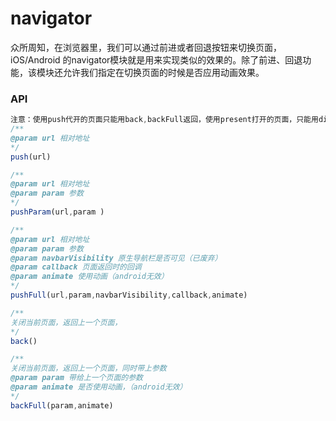 # navigator

众所周知，在浏览器里，我们可以通过前进或者回退按钮来切换页面，iOS/Android 的navigator模块就是用来实现类似的效果的。除了前进、回退功能，该模块还允许我们指定在切换页面的时候是否应用动画效果。

### API

```js
注意：使用push代开的页面只能用back,backFull返回，使用present打开的页面，只能用dismiss关闭
/**
@param url 相对地址
*/
push(url)

/**
@param url 相对地址
@param param 参数
*/
pushParam(url,param )

/**
@param url 相对地址
@param param 参数
@param navbarVisibility 原生导航栏是否可见（已废弃）
@param callback 页面返回时的回调
@param animate 使用动画（android无效）
*/
pushFull(url,param,navbarVisibility,callback,animate)

/**
关闭当前页面，返回上一个页面，
*/
back()

/**
关闭当前页面，返回上一个页面，同时带上参数
@param param 带给上一个页面的参数
@param animate 是否使用动画，（android无效）
*/
backFull(param,animate)
```



